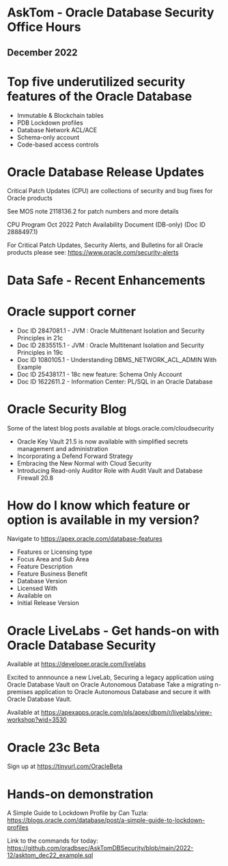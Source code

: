 # AskTom - Oracle Database Security Office Hours
## December 2022

# Top five underutilized security features of the Oracle Database

- Immutable & Blockchain tables
- PDB Lockdown profiles
- Database Network ACL/ACE
- Schema-only account
- Code-based access controls

# Oracle Database Release Updates

Critical Patch Updates (CPU) are collections of security and bug fixes for Oracle products

See MOS note 2118136.2 for patch numbers and more details

CPU Program Oct 2022 Patch Availability Document (DB-only) (Doc ID 2888497.1)	

For Critical Patch Updates, Security Alerts, and Bulletins for all Oracle products please see: https://www.oracle.com/security-alerts

# Data Safe - Recent Enhancements

# Oracle support corner

- Doc ID 2847081.1 - JVM : Oracle Multitenant Isolation and Security Principles in 21c	
- Doc ID 2835515.1 - JVM : Oracle Multitenant Isolation and Security Principles in 19c
- Doc ID 1080105.1 - Understanding DBMS_NETWORK_ACL_ADMIN With Example
- Doc ID 2543817.1 - 18c new feature: Schema Only Account
- Doc ID 1622611.2 - Information Center: PL/SQL in an Oracle Database

# Oracle Security Blog

Some of the latest blog posts available at blogs.oracle.com/cloudsecurity

- Oracle Key Vault 21.5 is now available with simplified secrets management and administration
- Incorporating a Defend Forward Strategy
- Embracing the New Normal with Cloud Security
- Introducing Read-only Auditor Role with Audit Vault and Database Firewall 20.8

# How do I know which feature or option is available in my version?

Navigate to https://apex.oracle.com/database-features

- Features or Licensing type
- Focus Area and Sub Area
- Feature Description
- Feature Business Benefit
- Database Version
- Licensed With
- Available on
- Initial Release Version

# Oracle LiveLabs - Get hands-on with Oracle Database Security

Available at https://developer.oracle.com/livelabs

Excited to annnounce a new LiveLab, Securing a legacy application using Oracle Database Vault on Oracle Autonomous Database
Take a migrating n-premises application to Oracle Autonomous Database and secure it with Oracle Database Vault. 

Available at https://apexapps.oracle.com/pls/apex/dbpm/r/livelabs/view-workshop?wid=3530

# Oracle 23c Beta

Sign up at https://tinyurl.com/OracleBeta

# Hands-on demonstration

A Simple Guide to Lockdown Profile by Can Tuzla: https://blogs.oracle.com/database/post/a-simple-guide-to-lockdown-profiles

Link to the commands for today: https://github.com/oradbsec/AskTomDBSecurity/blob/main/2022-12/asktom_dec22_example.sql


